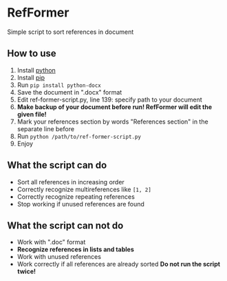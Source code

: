 # RefFormer
Simple script to sort references in document
## How to use
1. Install [python](https://www.python.org/downloads/)
1. Install [pip](https://pip.pypa.io/en/stable/installing/)
1. Run `pip install python-docx`
1. Save the document in ".docx" format
1. Edit ref-former-script.py, line 139: specify path to your document
1. **Make backup of your document before run! RefFormer will edit the given file!**
1. Mark your references section by words "References section" in the separate line before
1. Run `python /path/to/ref-former-script.py`
1. Enjoy
## What the script can do
* Sort all references in increasing order
* Correctly recognize multireferences like `[1, 2]`
* Correctly recognize repeating references
* Stop working if unused references are found
## What the script **can not** do
* Work with ".doc" format
* **Recognize references in lists and tables**
* Work with unused references
* Work correctly if all references are already sorted **Do not run the script twice!**
